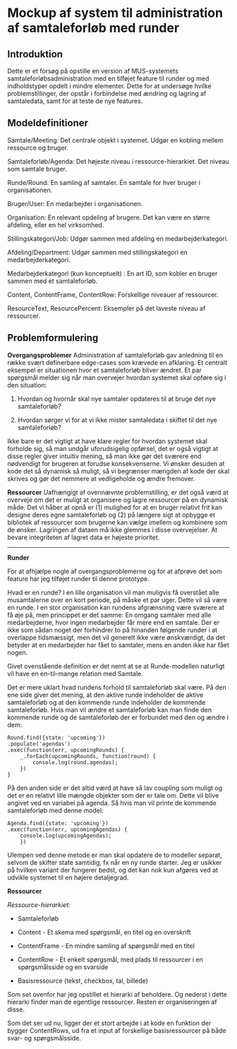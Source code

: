 Mockup af system til administration af samtaleforløb med runder
===============================================================

Introduktion
------------
Dette er et forsøg på opstille en version af MUS-systemets samtaleforløbsadministration med en tilføjet feature til runder og med indholdstyper opdelt i mindre elementer. Dette for at undersøge hvilke problemstillinger, der opstår i forbindelse med ændring og lagring af samtaledata, samt for at teste de nye features.
	
	
Modeldefinitioner
-----------------

Samtale/Meeting: Det centrale objekt i systemet. Udgør en kobling mellem ressource og bruger.
	

Samtaleforløb/Agenda: Det højeste niveau i ressource-hierarkiet. Det niveau som samtale bruger.
	

Runde/Round: En samling af samtaler. Én samtale for hver bruger i organisationen.
	

Bruger/User: En medarbejder i organisationen.
	

Organisation: En relevant opdeling af brugere. Det kan være en større afdeling, eller en hel virksomhed.
	

Stillingskategori/Job: Udgør sammen med afdeling en medarbejderkategori.


Afdeling/Department: Udgør sammen med stillingskategori en medarbejderkategori.
	

Medarbejderkategori (kun konceptuelt)	: En art ID, som kobler en bruger sammen med et samtaleforløb.
	

Content, ContentFrame, ContentRow: Forskellige niveauer af ressourcer.
	

ResourceText, ResourcePercent: Eksempler på det laveste niveau af ressourcer.
	
	
Problemformulering
------------------

**Overgangsproblemer**
Administration af samtaleforløb gav anledning til en række svært definerbare edge-cases som krævede en afklaring.
Et centralt eksempel er situationen hvor et samtaleforløb bliver ændret. Et par spørgsmål melder sig når man overvejer hvordan systemet skal opføre sig i den situation:
	
1. Hvordan og hvornår skal nye samtaler opdateres til at bruge det nye samtaleforløb?
	
2. Hvordan sørger vi for at vi ikke mister samtaledata i skiftet til det nye samtaleforløb?
			
Ikke bare er det vigtigt at have klare regler for hvordan systemet skal forholde sig, så man undgår uforudsigelig opførsel, det er også vigtigt at disse regler giver intuitiv mening, så man ikke gør det sværere end nødvendigt for brugeren at forudse konsekvenserne. 
Vi ønsker desuden at kode det så dynamisk så muligt, så vi begrænser mængden af kode der skal skrives og gør det nemmere at vedligeholde og ændre fremover.

**Ressourcer**
Uafhængigt af ovennævnte problemstilling, er det også værd at overveje om det er muligt at organisere og lagre ressourcer på en dynamisk måde.
Det vi håber at opnå er (1) mulighed for at en bruger relativt frit kan designe deres egne samtaleforløb og (2) på længere sigt at opbygge et bibliotek af ressourcer som brugerne kan vælge imellem og kombinere som de ønsker.
Lagringen af dataen må ikke glemmes i disse overvejelser. At bevare integriteten af lagret data er højeste prioritet.
	
---	
		
**Runder**
	
For at afhjælpe nogle af overgangsproblemerne og for at afprøve det som feature har jeg tilføjet runder til denne prototype.
	
Hvad er en runde? I en lille organisation vil man muligvis få overstået alle musamtalerne over en kort periode, på måske et par uger. Dette vil så være en runde.
I en stor organisation kan rundens afgrænsning være sværere at få øje på, men princippet er det samme: En omgang samtaler med alle medarbejderne, hvor ingen medarbejder får mere end en samtale. Der er ikke som sådan noget der forhindrer to på hinanden følgende runder i at overlappe tidsmæssigt, men det vil generelt ikke være ønskværdigt, da det betyder at en medarbejder har fået to samtaler, mens en anden ikke har fået nogen.
	
Givet ovenstående definition er det nemt at se at Runde-modellen naturligt vil have en en-til-mange relation med Samtale.

Det er mere uklart hvad rundens forhold til samtaleforløb skal være. På den ene side giver det mening, at den aktive runde indeholder de aktive samtaleforløb og at den kommende runde indeholder de kommende samtaleforløb. Hvis man vil ændre et samtaleforløb kan man finde den kommende runde og de samtaleforløb der er forbundet med den og ændre i dem:

	Round.find({state: 'upcoming'})
	.populate('agendas')
	.exec(function(err, upcomingRounds) {
		_.forEach(upcomingRounds, function(round) {
			console.log(round.agendas);
		}) 
	} 
   
På den anden side er det altid værd at have så lav coupling som muligt og det er en relativt lille mængde objekter som der er tale om. Dette vil blive angivet ved en variabel på agenda. Så hvis man vil printe de kommende samtaleforløb med denne model:

	Agenda.find({state: 'upcoming'})
	.exec(function(err, upcomingAgendas) {
		console.log(upcomingAgendas);
		})  

Ulempen ved denne metode er man skal opdatere de to modeller separat, selvom de skifter state samtidig, fx når en ny runde starter. Jeg er usikker på hvilken variant der fungerer bedst, og det kan nok kun afgøres ved at udvikle systemet til en højere detaljegrad.


**Ressourcer**
	
*Ressource-hierarkiet*:

-	Samtaleforløb

- Content - Et skema med spørgsmål, en titel og en overskrift

-	ContentFrame - En mindre samling af spørgsmål med en titel

-	ContentRow - Et enkelt spørgsmål, med plads til ressourcer i en spørgsmålsside og en svarside

-	Basisressource (tekst, checkbox, tal, billede)


Som set ovenfor har jeg opstillet et hierarki af beholdere. Og nederst i dette hierarki finder man de egentlige ressourcer. Resten er organiseringen af disse.

Som det ser ud nu, ligger der et stort arbejde i at kode en funktion der bygger ContentRows, ud fra et input af forskellige basisressourcer på både svar- og spørgsmålsside.
	
